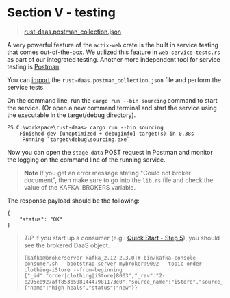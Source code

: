 # Section V - testing

> [rust-daas.postman\_collection.json](https://github.com/dsietz/rust-daas/blob/master/tests/rust-daas.postman_collection.json)

A very powerful feature of the `actix-web` crate is the built in service testing that comes out-of-the-box. We utilized this feature in `web-service-tests.rs` as part of our integrated testing. Another more independent tool for service testing is [Postman](https://github.com/dsietz/daas-workshop/tree/4242659a82c3d0bb5f75f091e77cac8ea4a369c2/docs/reference-postman.md).

You can [import](https://learning.getpostman.com/docs/postman/collections/data_formats/#importing-postman-data) the `rust-daas.postman_collection.json` file and perform the service tests.

On the command line, run the `cargo run --bin sourcing` command to start the service. \(Or open a new command terminal and start the service using the executable in the target/debug directory\).

```text
PS C:\workspace\rust-daas> cargo run --bin sourcing
    Finished dev [unoptimized + debuginfo] target(s) in 0.38s
     Running `target\debug\sourcing.exe`
```

Now you can open the `stage-data` POST request in Postman and monitor the logging on the command line of the running service.

> **Note** If you get an error message stating "Could not broker document", then make sure to go into the `lib.rs` file and check the value of the KAFKA\_BROKERS variable.

The response payload should be the following:

```text
{
    "status": "OK"
}
```

> _TIP_ If you start up a consumer \(e.g.: [Quick Start - Step 5](https://kafka.apache.org/quickstart#quickstart_consume)\), you should see the brokered DaaS object.
>
> ```text
> [kafka@brokerserver kafka_2.12-2.3.0]# bin/kafka-console-consumer.sh --bootstrap-server mybroker:9092 --topic order-clothing-iStore --from-beginning
> {"_id":"order|clothing|iStore|8003","_rev":"2-c295ee927aff853b50814447981173e0","source_name":"iStore","source_uid":8003,"category":"order","subcategory":"clothing","author":"istore_app","process_ind":false,"last_updated":1572021078,"data_obj":{"name":"high heals","status":"new"}}
> ```


